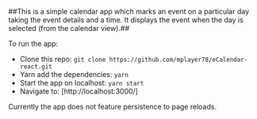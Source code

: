 ##This is a simple calendar app which marks an event on a particular day taking the event details and a time. It displays the event when the day is selected (from the calendar view).##

To run the app:

- Clone this repo:
  `git clone https://github.com/mplayer78/eCalendar-react.git`
- Yarn add the dependencies:
  `yarn`
- Start the app on localhost:
  `yarn start`
- Navigate to:
  [http://localhost:3000/]

Currently the app does not feature persistence to page reloads.

